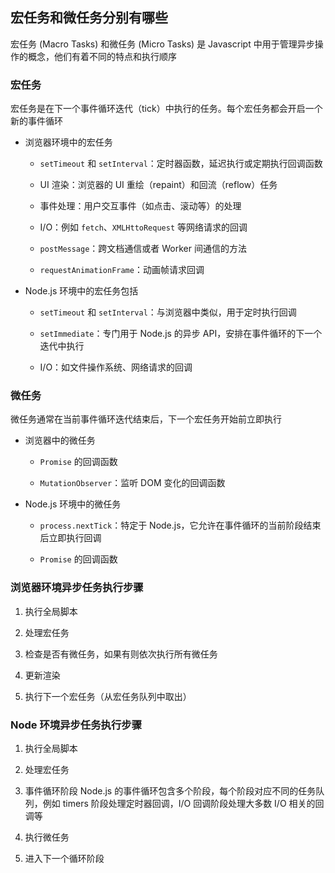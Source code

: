 ## 宏任务和微任务分别有哪些

宏任务 (Macro Tasks) 和微任务 (Micro Tasks) 是 Javascript 中用于管理异步操作的概念，他们有着不同的特点和执行顺序

### 宏任务

宏任务是在下一个事件循环迭代（tick）中执行的任务。每个宏任务都会开启一个新的事件循环

- 浏览器环境中的宏任务

  - `setTimeout` 和 `setInterval`：定时器函数，延迟执行或定期执行回调函数

  - UI 渲染：浏览器的 UI 重绘（repaint）和回流（reflow）任务

  - 事件处理：用户交互事件（如点击、滚动等）的处理

  - I/O：例如 `fetch`、`XMLHttoRequest` 等网络请求的回调

  - `postMessage`：跨文档通信或者 Worker 间通信的方法

  - `requestAnimationFrame`：动画帧请求回调

- Node.js 环境中的宏任务包括

  - `setTimeout` 和 `setInterval`：与浏览器中类似，用于定时执行回调

  - `setImmediate`：专门用于 Node.js 的异步 API，安排在事件循环的下一个迭代中执行

  - I/O：如文件操作系统、网络请求的回调

### 微任务

微任务通常在当前事件循环迭代结束后，下一个宏任务开始前立即执行

- 浏览器中的微任务

  - `Promise` 的回调函数

  - `MutationObserver`：监听 DOM 变化的回调函数

- Node.js 环境中的微任务

  - `process.nextTick`：特定于 Node.js，它允许在事件循环的当前阶段结束后立即执行回调

  - `Promise` 的回调函数

### 浏览器环境异步任务执行步骤

1. 执行全局脚本

2. 处理宏任务

3. 检查是否有微任务，如果有则依次执行所有微任务

4. 更新渲染

5. 执行下一个宏任务（从宏任务队列中取出）

### Node 环境异步任务执行步骤

1. 执行全局脚本

2. 处理宏任务

3. 事件循环阶段
   Node.js 的事件循环包含多个阶段，每个阶段对应不同的任务队列，例如 timers 阶段处理定时器回调，I/O 回调阶段处理大多数 I/O 相关的回调等

4. 执行微任务

5. 进入下一个循环阶段
